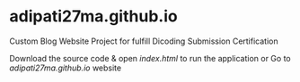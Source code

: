 # adipati27ma.github.io
Custom Blog Website Project for fulfill Dicoding Submission Certification

Download the source code & open *index.html* to run the application
or
Go to *adipati27ma.github.io* website
